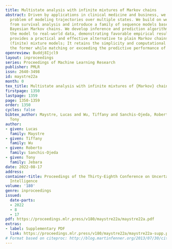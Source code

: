 ```yaml
---
title: Multistate analysis with infinite mixtures of Markov chains
abstract: Driven by applications in clinical medicine and business, we address the
  problem of modeling trajectories over multiple states. We build on well-known methods
  from survival analysis and introduce a family of sequence models based on localized
  Bayesian Markov chains. We develop inference and prediction algorithms, and we apply
  the model to real-world data, demonstrating favorable empirical results. Our approach
  provides a practical and effective alternative to plain Markov chains and to existing
  (finite) mixture models; It retains the simplicity and computational benefits of
  the former while matching or exceeding the predictive performance of the latter.
openreview: Buddj8Ijcl9
layout: inproceedings
series: Proceedings of Machine Learning Research
publisher: PMLR
issn: 2640-3498
id: maystre22a
month: 0
tex_title: Multistate analysis with infinite mixtures of {Markov} chains
firstpage: 1350
lastpage: 1359
page: 1350-1359
order: 1350
cycles: false
bibtex_author: Maystre, Lucas and Wu, Tiffany and Sanchis-Ojeda, Roberto and Jebara,
  Tony
author:
- given: Lucas
  family: Maystre
- given: Tiffany
  family: Wu
- given: Roberto
  family: Sanchis-Ojeda
- given: Tony
  family: Jebara
date: 2022-08-17
address:
container-title: Proceedings of the Thirty-Eighth Conference on Uncertainty in Artificial
  Intelligence
volume: '180'
genre: inproceedings
issued:
  date-parts:
  - 2022
  - 8
  - 17
pdf: https://proceedings.mlr.press/v180/maystre22a/maystre22a.pdf
extras:
- label: Supplementary PDF
  link: https://proceedings.mlr.press/v180/maystre22a/maystre22a-supp.pdf
# Format based on citeproc: http://blog.martinfenner.org/2013/07/30/citeproc-yaml-for-bibliographies/
---
```

